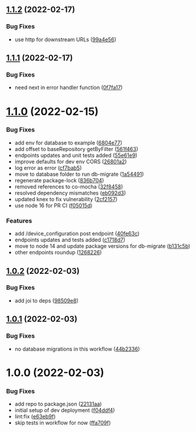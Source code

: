 ## [1.1.2](https://github.com/Greenstand/bulk-pack-transformer-v2/compare/v1.1.1...v1.1.2) (2022-02-17)


### Bug Fixes

* use http for downstream URLs ([99a4e56](https://github.com/Greenstand/bulk-pack-transformer-v2/commit/99a4e56c39cd65f9b73dd21fb0d1c1cd8510db1c))

## [1.1.1](https://github.com/Greenstand/bulk-pack-transformer-v2/compare/v1.1.0...v1.1.1) (2022-02-17)


### Bug Fixes

* need next in error handler function ([0f7fa17](https://github.com/Greenstand/bulk-pack-transformer-v2/commit/0f7fa17fcc4fc898a74d91b9a1926330973f3bc5))

# [1.1.0](https://github.com/Greenstand/bulk-pack-transformer-v2/compare/v1.0.2...v1.1.0) (2022-02-15)


### Bug Fixes

* add env for database to example ([6804e77](https://github.com/Greenstand/bulk-pack-transformer-v2/commit/6804e77efd3b464a92559db59bd08925f478fd5c))
* add offset to baseRepository getByFilter ([561f463](https://github.com/Greenstand/bulk-pack-transformer-v2/commit/561f463598abc516c7975ab4da21ea3bbe806d9f))
* endpoints updates and unit tests added ([55e61e9](https://github.com/Greenstand/bulk-pack-transformer-v2/commit/55e61e9150d4b3caf1f25391933d73da848ffeb5))
* improve defaults for dev env CORS ([26801a2](https://github.com/Greenstand/bulk-pack-transformer-v2/commit/26801a220e0dc6d2557636014301123e8af15e89))
* log error as error ([cf7bab5](https://github.com/Greenstand/bulk-pack-transformer-v2/commit/cf7bab5cc7f50a4c54750c1073d45b5f301d15ff))
* move to database folder to run db-migrate ([1a54491](https://github.com/Greenstand/bulk-pack-transformer-v2/commit/1a544915b7fbfc250a090a0b48f5ab91e4ef0bca))
* regenerate package-lock ([836b704](https://github.com/Greenstand/bulk-pack-transformer-v2/commit/836b704c39a2b188ebc17980956ce58df37524a3))
* removed references to co-mocha ([32f8458](https://github.com/Greenstand/bulk-pack-transformer-v2/commit/32f845870ee5262eb426099ef71c2300e2592245))
* resolved dependency mismatches ([eb092d3](https://github.com/Greenstand/bulk-pack-transformer-v2/commit/eb092d3431029cb9983736de2d9a36ecca2a693c))
* updated knex to fix vulnerability ([2cf2157](https://github.com/Greenstand/bulk-pack-transformer-v2/commit/2cf215742a434f292911e9a4e712a7dc1304fd73))
* use node 16 for PR CI ([f05015d](https://github.com/Greenstand/bulk-pack-transformer-v2/commit/f05015d07951fc6dbf9d27417b314c228504bed8))


### Features

* add /device_configuration post endpoint ([40fe63c](https://github.com/Greenstand/bulk-pack-transformer-v2/commit/40fe63c4dec6f676cea6a97eb0fd1faec682d826))
* endpoints updates and tests added ([c1718d7](https://github.com/Greenstand/bulk-pack-transformer-v2/commit/c1718d752725240a48a46fc0e6a26cdbd1592ce7))
* move to node 14 and update package versions for db-migrate ([b131c5b](https://github.com/Greenstand/bulk-pack-transformer-v2/commit/b131c5ba94508ef0ec757bfbc1730624e84597fc))
* other endpoints roundup ([1268226](https://github.com/Greenstand/bulk-pack-transformer-v2/commit/1268226237d2b63316ebf0b1b7ef43ebe19a4f2d))

## [1.0.2](https://github.com/Greenstand/bulk-pack-transformer-v2/compare/v1.0.1...v1.0.2) (2022-02-03)


### Bug Fixes

* add joi to deps ([98509e8](https://github.com/Greenstand/bulk-pack-transformer-v2/commit/98509e892144916b1f79fdb87a923c1b7510ed5d))

## [1.0.1](https://github.com/Greenstand/bulk-pack-transformer-v2/compare/v1.0.0...v1.0.1) (2022-02-03)


### Bug Fixes

* no database migrations in this workflow ([44b2336](https://github.com/Greenstand/bulk-pack-transformer-v2/commit/44b233603adb5e5ca55ffe8b80177bc0d0f949e7))

# 1.0.0 (2022-02-03)


### Bug Fixes

* add repo to package.json ([22131aa](https://github.com/Greenstand/bulk-pack-transformer-v2/commit/22131aa9605b61a21c4636d18be154c62dcf4f40))
* initial setup of dev deployment ([f04ddf4](https://github.com/Greenstand/bulk-pack-transformer-v2/commit/f04ddf45b5871ce1c1931446c4fee33fd31a613a))
* lint:fix ([e63eb9f](https://github.com/Greenstand/bulk-pack-transformer-v2/commit/e63eb9fca2376dedffe241567c2d6e6331e9e1f7))
* skip tests in workflow for now ([ffa709f](https://github.com/Greenstand/bulk-pack-transformer-v2/commit/ffa709fdc93d337f1d688ac63239af4da8273be6))

